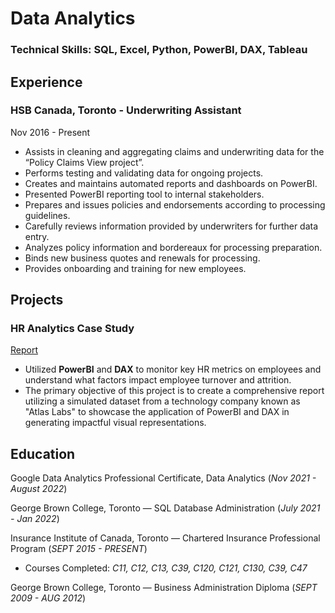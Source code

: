 # Data Analytics

### Technical Skills: SQL, Excel, Python, PowerBI, DAX, Tableau

## Experience
### HSB Canada, Toronto - Underwriting Assistant
Nov 2016 - Present
  - Assists in cleaning and aggregating claims and underwriting data for the “Policy Claims View project”.
  - Performs testing and validating data for ongoing projects.
  - Creates and maintains automated reports and dashboards on PowerBI.
  - Presented PowerBI reporting tool to internal stakeholders.
  - Prepares and issues policies and endorsements according to processing guidelines.
  - Carefully reviews information provided by underwriters for further data entry.
  - Analyzes policy information and bordereaux for processing preparation.
  - Binds new business quotes and renewals for processing.
  - Provides onboarding and training for new employees.

## Projects
### HR Analytics Case Study
[Report](https://app.powerbi.com/view?r=eyJrIjoiMWM4YzBiMWYtYTcxMi00ODA5LWFlZDktNjExMjEyZTNlMjQwIiwidCI6ImU4ODNkY2Q1LThjYWQtNGI0MC1hYmY5LWFhZmUyNDhhNGUzZiJ9)
- Utilized **PowerBI** and **DAX** to monitor key HR metrics on employees and understand what factors impact employee turnover and attrition.
- The primary objective of this project is to create a comprehensive report utilizing a simulated dataset from a technology company known as "Atlas Labs" to showcase the application of PowerBI and DAX in generating impactful visual representations.

## Education
Google Data Analytics Professional Certificate, Data Analytics (_Nov 2021 - August 2022_)

George Brown College, Toronto —  SQL Database Administration (_July 2021 - Jan 2022_)

Insurance Institute of Canada, Toronto — Chartered Insurance Professional Program (_SEPT 2015 - PRESENT_)
- Courses Completed: *C11, C12, C13, C39, C120, C121, C130, C39, C47*

George Brown College, Toronto — Business Administration Diploma (_SEPT 2009 - AUG 2012_)
